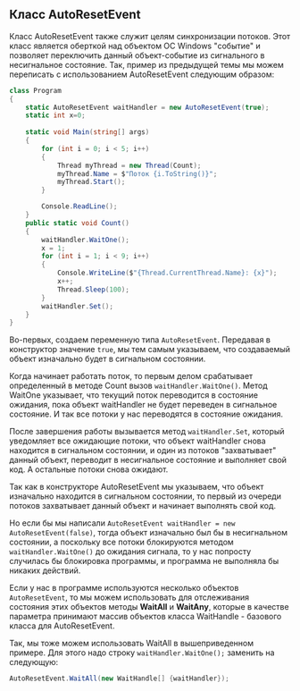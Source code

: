 ## Класс AutoResetEvent

Класс AutoResetEvent также служит целям синхронизации потоков. Этот класс является оберткой над объектом ОС Windows "событие" и 
позволяет переключить данный объект-событие из сигнального в несигнальное состояние. 
Так, пример из предыдущей темы мы можем переписать с использованием AutoResetEvent следующим образом:

```cs
class Program
{
    static AutoResetEvent waitHandler = new AutoResetEvent(true);
    static int x=0;
    
    static void Main(string[] args)
    {
        for (int i = 0; i < 5; i++)
        {
            Thread myThread = new Thread(Count);
            myThread.Name = $"Поток {i.ToString()}";
            myThread.Start();
        }

        Console.ReadLine();
    }
    public static void Count()
    {
        waitHandler.WaitOne();
        x = 1;
        for (int i = 1; i < 9; i++)
        {
            Console.WriteLine($"{Thread.CurrentThread.Name}: {x}");
            x++;
            Thread.Sleep(100);
        }
        waitHandler.Set();
    }
}
```

Во-первых, создаем переменную типа `AutoResetEvent`. Передавая в конструктор значение `true`, мы тем самым указываем, 
что создаваемый объект изначально будет в сигнальном состоянии.

Когда начинает работать поток, то первым делом срабатывает определенный в методе Count вызов `waitHandler.WaitOne()`. Метод 
WaitOne указывает, что текущий поток переводится в состояние ожидания, пока объект waitHandler не будет переведен в сигнальное состояние. 
И так все потоки у нас переводятся в состояние ожидания.

После завершения работы вызывается метод `waitHandler.Set`, который уведомляет все ожидающие потоки, что объект waitHandler снова находится в сигнальном состоянии, 
и один из потоков "захватывает" данный объект, переводит в несигнальное состояние и выполняет свой код. А остальные потоки снова ожидают.

Так как в конструкторе AutoResetEvent мы указываем, что объект изначально находится в сигнальном состоянии, то первый из очереди потоков захватывает данный объект 
и начинает выполнять свой код.

Но если бы мы написали `AutoResetEvent waitHandler = new AutoResetEvent(false)`, тогда объект изначально был бы в несигнальном состоянии, 
а поскольку все потоки блокируются методом `waitHandler.WaitOne()` до ожидания сигнала, то у нас попросту случилась бы блокировка программы, и программа 
не выполняла бы никаких действий.

Если у нас в программе используются несколько объектов `AutoResetEvent`, то мы можем использовать для отслеживания состояния этих объектов методы 
**WaitAll** и **WaitAny**, которые в качестве параметра принимают массив объектов класса WaitHandle - базового класса 
для AutoResetEvent.

Так, мы тоже можем использовать WaitAll в вышеприведенном примере. Для этого надо строку `waitHandler.WaitOne();` заменить на следующую:

```cs
AutoResetEvent.WaitAll(new WaitHandle[] {waitHandler});
```

